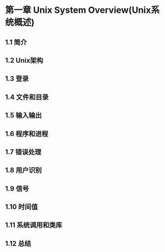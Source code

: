 # 第一章 Unix System Overview(Unix系统概述)
## 1.1 简介
## 1.2 Unix架构
## 1.3 登录
## 1.4 文件和目录
## 1.5 输入输出
## 1.6 程序和进程
## 1.7 错误处理
## 1.8 用户识别
## 1.9 信号
## 1.10 时间值
## 1.11 系统调用和类库
## 1.12 总结

